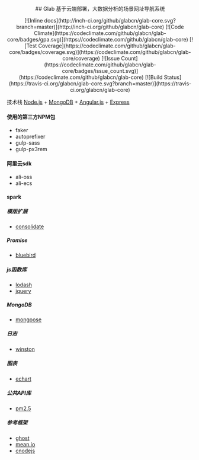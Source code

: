 <p align="center">## Glab 基于云端部署，大数据分析的场景网址导航系统</p>
<p align="center">
[![Inline docs](http://inch-ci.org/github/glabcn/glab-core.svg?branch=master)](http://inch-ci.org/github/glabcn/glab-core) [![Code Climate](https://codeclimate.com/github/glabcn/glab-core/badges/gpa.svg)](https://codeclimate.com/github/glabcn/glab-core) [![Test Coverage](https://codeclimate.com/github/glabcn/glab-core/badges/coverage.svg)](https://codeclimate.com/github/glabcn/glab-core/coverage) [![Issue Count](https://codeclimate.com/github/glabcn/glab-core/badges/issue_count.svg)](https://codeclimate.com/github/glabcn/glab-core) [![Build Status](https://travis-ci.org/glabcn/glab-core.svg?branch=master)](https://travis-ci.org/glabcn/glab-core)
</p>

技术栈
[Node.js](https://nodejs.org) + [MongoDB](http://www.mongodb.org) + [Angular.js](https://angularjs.org) + [Express](http://expressjs.com)

#### 使用的第三方NPM包
- faker
- autoprefixer
- gulp-sass
- gulp-px3rem

#### 阿里云sdk
- ali-oss
- ali-ecs

#### spark
##### 模版扩展
- [consolidate](https://github.com/visionmedia/consolidate.js)

##### Promise
- [bluebird](http://bluebirdjs.com)

##### js函数库
- [lodash](https://lodash.com)
- [jquery](http://jquery.com)

##### MongoDB
- [mongoose](http://mongoosejs.com)

##### 日志
- [winston](https://github.com/winstonjs/winston)

##### 图表
- [echart](http://echarts.baidu.com)

##### 公共API库
- [pm2.5](http://www.pm25.in)

##### 参考框架
- [ghost](https://www.ghost.org)
- [mean.io](http://www.mean.io)
- [cnodejs](http://www.cnodejs.org)
